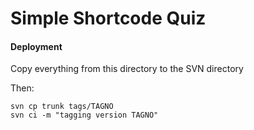 # Simple Shortcode Quiz

#### Deployment

Copy everything from this directory to the SVN directory

Then:

```
svn cp trunk tags/TAGNO
svn ci -m "tagging version TAGNO"
```
